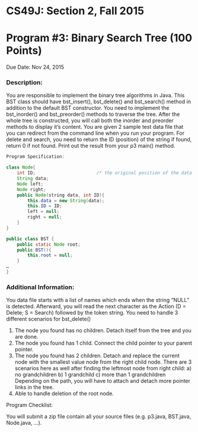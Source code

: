 # CS49J:	Section 2, Fall 2015
# Program #3:	Binary Search Tree (100 Points)
Due Date:	Nov 24, 2015

### Description:

You are responsible to implement the binary tree algorithms in Java.  This BST class should have bst_insert(), bst_delete() and bst_search() method in addition to the default BST constructor.  You need to implement the bst_inorder() and bst_preorder() methods to traverse the tree.  After the whole tree is constructed, you will call both the inorder and preorder methods to display it’s content.  You are given 2 sample test data file that you can redirect from the command line when you run your program.  For delete and search, you need to return the ID (position) of the string if found, return 0 if not found.  Print out the result from your p3 main() method.

```java
Program Specification:

class Node{
	int ID;                       /* the original position of the data starting from 1 */
	String data;
	Node left;
	Node right;
	public Node(string data, int ID){
		this.data = new String(data);
		this.ID = ID;
		left = null;
		right = null;
	}
}

public class BST {
	public static Node root;
	public BST(){
		this.root = null;
	}
…
}
```

### Additional Information:

You data file starts with a list of names which ends when the string “NULL” is detected.  Afterward, you will read the next character as the Action (D = Delete; S = Search) followed by the token string.
You need to handle 3 different scenarios for bst_delete()
1.  The node you found has no children.
     Detach itself from the tree and you are done.
2.  The node you found has 1 child.
     Connect the child pointer to your parent pointer.
3.  The node you found has 2 children.
     Detach and replace the current node with the smallest value node from the right child node.
     There are 3 scenarios here as well after finding the leftmost node from right child:
     a) no grandchildren
     b) 1 grandchild
     c) more than 1 grandchildren
     Depending on the path, you will have to attach and detach more pointer links in the tree.
4.  Able to handle deletion of the root node.

Program Checklist:

You will submit a zip file contain all your source files (e.g. p3.java, BST.java, Node.java, …).
